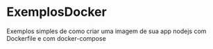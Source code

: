 # ExemplosDocker
Exemplos simples de como criar uma imagem de sua app nodejs com Dockerfile e com docker-compose
